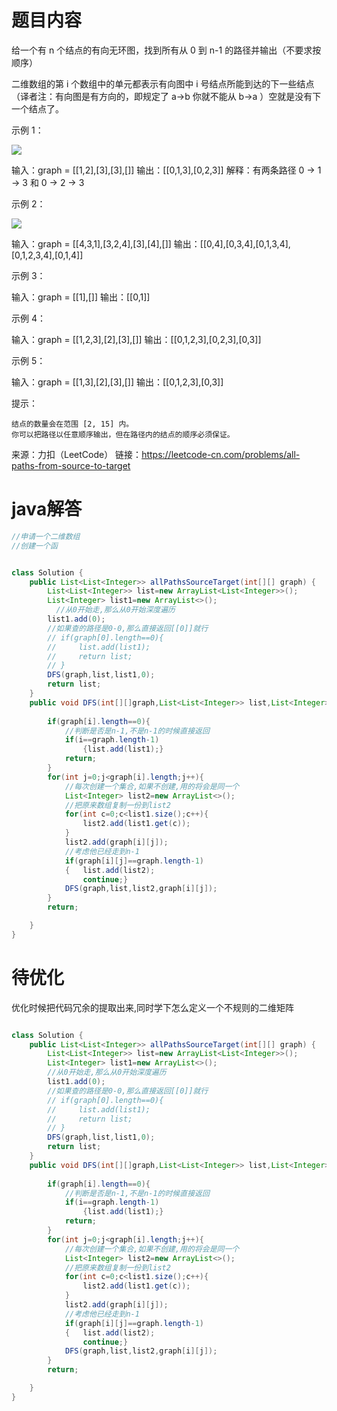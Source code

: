 # 题目内容

给一个有 n 个结点的有向无环图，找到所有从 0 到 n-1 的路径并输出（不要求按顺序）

二维数组的第 i 个数组中的单元都表示有向图中 i 号结点所能到达的下一些结点（译者注：有向图是有方向的，即规定了 a→b 你就不能从 b→a ）空就是没有下一个结点了。

 

示例 1：

![](D:\app\学习笔记\leetcode\深度优先搜索\797\all_1.jpg)

输入：graph = [[1,2],[3],[3],[]]
输出：[[0,1,3],[0,2,3]]
解释：有两条路径 0 -> 1 -> 3 和 0 -> 2 -> 3

示例 2：

![](D:\app\学习笔记\leetcode\深度优先搜索\797\all_2.jpg)

输入：graph = [[4,3,1],[3,2,4],[3],[4],[]]
输出：[[0,4],[0,3,4],[0,1,3,4],[0,1,2,3,4],[0,1,4]]

示例 3：

输入：graph = [[1],[]]
输出：[[0,1]]

示例 4：

输入：graph = [[1,2,3],[2],[3],[]]
输出：[[0,1,2,3],[0,2,3],[0,3]]

示例 5：

输入：graph = [[1,3],[2],[3],[]]
输出：[[0,1,2,3],[0,3]]

 

提示：

    结点的数量会在范围 [2, 15] 内。
    你可以把路径以任意顺序输出，但在路径内的结点的顺序必须保证。

来源：力扣（LeetCode）
链接：https://leetcode-cn.com/problems/all-paths-from-source-to-target

# java解答

```java
//申请一个二维数组
//创建一个函


class Solution {
    public List<List<Integer>> allPathsSourceTarget(int[][] graph) {
        List<List<Integer>> list=new ArrayList<List<Integer>>();
        List<Integer> list1=new ArrayList<>();
          //从0开始走,那么从0开始深度遍历
        list1.add(0);
        //如果查的路径是0-0,那么直接返回[[0]]就行
        // if(graph[0].length==0){
        //     list.add(list1);
        //     return list;
        // }
        DFS(graph,list,list1,0);
        return list;
    }
    public void DFS(int[][]graph,List<List<Integer>> list,List<Integer> list1,int i){
        
        if(graph[i].length==0){
            //判断是否是n-1,不是n-1的时候直接返回
            if(i==graph.length-1)
                {list.add(list1);}
            return;
        }
        for(int j=0;j<graph[i].length;j++){
            //每次创建一个集合,如果不创建,用的将会是同一个
            List<Integer> list2=new ArrayList<>();
            //把原来数组复制一份到list2
            for(int c=0;c<list1.size();c++){
                list2.add(list1.get(c));
            }
            list2.add(graph[i][j]);
            //考虑他已经走到n-1
            if(graph[i][j]==graph.length-1)
            {   list.add(list2);
                continue;}
            DFS(graph,list,list2,graph[i][j]);
        }
        return;

    }
}
```

# 待优化

优化时候把代码冗余的提取出来,同时学下怎么定义一个不规则的二维矩阵

```java

class Solution {
    public List<List<Integer>> allPathsSourceTarget(int[][] graph) {
        List<List<Integer>> list=new ArrayList<List<Integer>>();
        List<Integer> list1=new ArrayList<>();
        //从0开始走,那么从0开始深度遍历
        list1.add(0);
        //如果查的路径是0-0,那么直接返回[[0]]就行
        // if(graph[0].length==0){
        //     list.add(list1);
        //     return list;
        // }
        DFS(graph,list,list1,0);
        return list;
    }
    public void DFS(int[][]graph,List<List<Integer>> list,List<Integer> list1,int i){
        
        if(graph[i].length==0){
            //判断是否是n-1,不是n-1的时候直接返回
            if(i==graph.length-1)
                {list.add(list1);}
            return;
        }
        for(int j=0;j<graph[i].length;j++){
            //每次创建一个集合,如果不创建,用的将会是同一个
            List<Integer> list2=new ArrayList<>();
            //把原来数组复制一份到list2
            for(int c=0;c<list1.size();c++){
                list2.add(list1.get(c));
            }
            list2.add(graph[i][j]);
            //考虑他已经走到n-1
            if(graph[i][j]==graph.length-1)
            {   list.add(list2);
                continue;}
            DFS(graph,list,list2,graph[i][j]);
        }
        return;

    }
}
```

